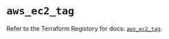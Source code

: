 # `aws_ec2_tag`

Refer to the Terraform Registory for docs: [`aws_ec2_tag`](https://registry.terraform.io/providers/hashicorp/aws/5.11.0/docs/resources/ec2_tag).
